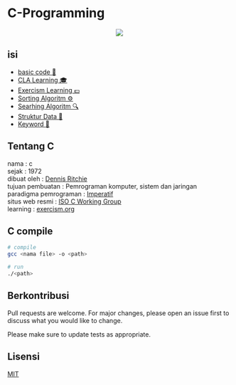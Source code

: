 # C-Programming

<div align="center" >
  <img height="" src="https://upload.wikimedia.org/wikipedia/commons/thumb/3/35/The_C_Programming_Language_logo.svg/564px-The_C_Programming_Language_logo.svg.png" />
</div>
    
## isi

- [basic code 🔧](/basic/README.md)
- [CLA Learning 🎓](/cla/README.md)
- [Exercism Learning 💷](/exercism/README.md)
- [Sorting Algoritm ⚙️](/sorting/README.md)
- [Searhing Algoritm 🔍](/searching/README.md)
- [Struktur Data 🔗](/struktur-data/README.md)
- [Keyword 📖](/keyword/README.md)

## Tentang C

nama : c<br/>
sejak : 1972<br/>
dibuat oleh : [Dennis Ritchie](https://en.wikipedia.org/wiki/Dennis_Ritchie)<br/>
tujuan pembuatan : Pemrograman komputer, sistem dan jaringan<br/>
paradigma pemrograman : [Imperatif](https://id.wikipedia.org/wiki/Pemrograman_imperatif)<br/>
situs web resmi : [ISO C Working Group](http://www.open-std.org/jtc1/sc22/wg14/)<br/>
learning : [exercism.org](https://exercism.org/tracks/c)

## C compile

```bash
# compile
gcc <nama file> -o <path>

# run
./<path>

```

## Berkontribusi
Pull requests are welcome. For major changes, please open an issue first to discuss what you would like to change.

Please make sure to update tests as appropriate.

## Lisensi
[MIT](/LICENSE)
